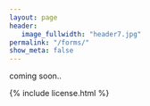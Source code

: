 ```yaml
---
layout: page
header:
   image_fullwidth: "header7.jpg"
permalink: "/forms/"
show_meta: false
---
```


coming soon..

{% include license.html %}
